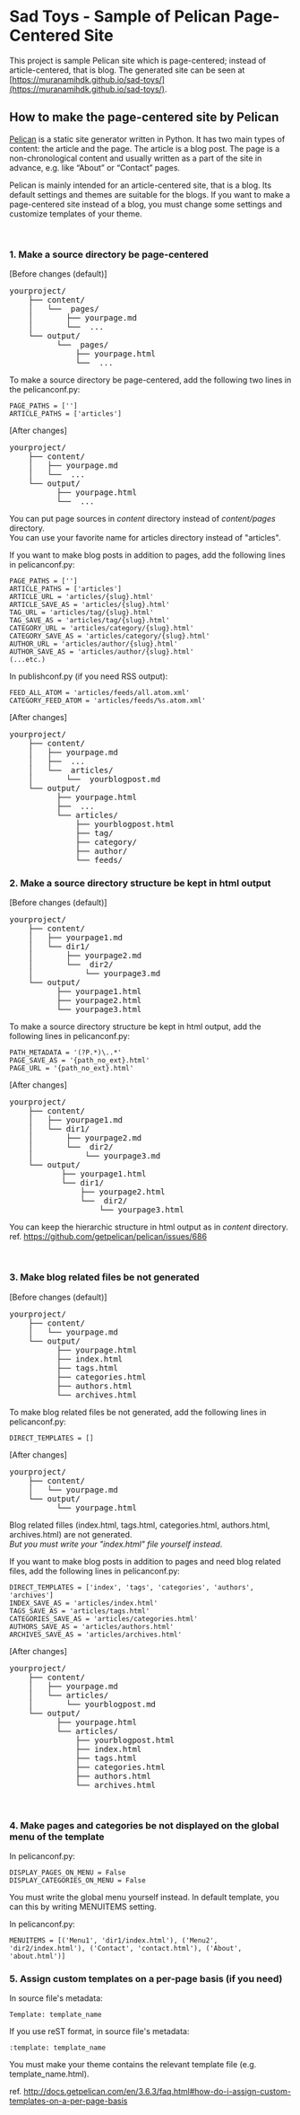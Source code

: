 # Sad Toys - Sample of Pelican Page-Centered Site
This project is sample Pelican site which is page-centered; instead of article-centered, that is blog.
The generated site can be seen at [https://muranamihdk.github.io/sad-toys/](https://muranamihdk.github.io/sad-toys/).

## How to make the page-centered site by Pelican
<p><a href="http://docs.getpelican.com/">Pelican</a> is a static site generator written in Python. It has two main types of content: the article and the page. The article is a blog post. The page is a non-chronological content and usually written as a part of the site in advance, e.g. like “About” or “Contact” pages.</p>
<p>Pelican is mainly intended for an article-centered site, that is a blog. Its default settings and themes are suitable for the blogs. If you want to make a page-centered site instead of a blog, you must change some settings and customize templates of your theme.</p>
<p> </p>
<h3>1. Make a source directory be page-centered</h3>
<p>[Before changes (default)]</p>
<pre>yourproject/
    ├── content/
    │   └──  pages/
    │       ├── yourpage.md
    │       └──  ...
    └── output/
          └──  pages/
              ├── yourpage.html
              └──  ...</pre>
<p>To make a source directory be page-centered, add the following two lines in the pelicanconf.py:</p>
<pre><code class="python">PAGE_PATHS = ['']
ARTICLE_PATHS = ['articles']
</code></pre>
<p>[After changes]</p>
<pre>yourproject/
    ├── content/
    │   ├── yourpage.md
    │   └──  ...
    └── output/
          ├── yourpage.html
          └──  ...</pre>
<p>You can put page sources in <i>content</i> directory instead of <i>content/pages</i> directory.<br />You can use your favorite name for articles directory instead of "articles".</p>
<p>If you want to make blog posts in addition to pages, add the following lines in pelicanconf.py:</p>
<pre><code class="python">PAGE_PATHS = ['']
ARTICLE_PATHS = ['articles']
ARTICLE_URL = 'articles/{slug}.html'
ARTICLE_SAVE_AS = 'articles/{slug}.html'
TAG_URL = 'articles/tag/{slug}.html'
TAG_SAVE_AS = 'articles/tag/{slug}.html'
CATEGORY_URL = 'articles/category/{slug}.html'
CATEGORY_SAVE_AS = 'articles/category/{slug}.html'
AUTHOR_URL = 'articles/author/{slug}.html'
AUTHOR_SAVE_AS = 'articles/author/{slug}.html'
(...etc.)
</code></pre>
<p>In publishconf.py (if you need RSS output):</p>
<pre><code class="python">FEED_ALL_ATOM = 'articles/feeds/all.atom.xml'
CATEGORY_FEED_ATOM = 'articles/feeds/%s.atom.xml'
</code></pre>
<p>[After changes]</p>
<pre>yourproject/
    ├── content/
    │   ├── yourpage.md
    │   ├──  ...
    │   └──  articles/
    │       └──  yourblogpost.md
    └── output/
          ├── yourpage.html
          ├──  ...
          └── articles/
              ├── yourblogpost.html
              ├── tag/
              ├── category/
              ├── author/
              └── feeds/</pre>
<h3>2. Make a source directory structure be kept in html output</h3>
<p>[Before changes (default)]</p>
<pre>yourproject/
    ├── content/
    │   ├── yourpage1.md
    │   └── dir1/
    │       ├── yourpage2.md
    │       └──  dir2/
    │           └── yourpage3.md
    └── output/
          ├── yourpage1.html
          ├── yourpage2.html
          └── yourpage3.html</pre>
<p>To make a source directory structure be kept in html output, add the following lines in pelicanconf.py:</p>
<pre><code class="python">PATH_METADATA = '(?P.*)\..*'
PAGE_SAVE_AS = '{path_no_ext}.html'
PAGE_URL = '{path_no_ext}.html'
</code></pre>
<p>[After changes]</p>
<pre>yourproject/
    ├── content/
    │   ├── yourpage1.md
    │   └── dir1/
    │       ├── yourpage2.md
    │       └──  dir2/
    │           └── yourpage3.md
    └── output/
           ├── yourpage1.html
           └── dir1/
               ├── yourpage2.html
               └──  dir2/
                   └── yourpage3.html</pre>
<p>You can keep the hierarchic structure in html output as in <i>content</i> directory.<br />ref. <a href="https://github.com/getpelican/pelican/issues/686">https://github.com/getpelican/pelican/issues/686</a></p>
<p> </p>
<h3>3. Make blog related files be not generated</h3>
<p>[Before changes (default)]</p>
<pre>yourproject/
    ├── content/
    │   └── yourpage.md
    └── output/
          ├── yourpage.html
          ├── index.html
          ├── tags.html
          ├── categories.html
          ├── authors.html
          └── archives.html</pre>
<p>To make blog related files be not generated, add the following lines in pelicanconf.py:</p>
<pre><code class="python">DIRECT_TEMPLATES = []
</code></pre>
<p>[After changes]</p>
<pre>yourproject/
    ├── content/
    │   └── yourpage.md
    └── output/
          └── yourpage.html</pre>
<p>Blog related filles (index.html, tags.html, categories.html, authors.html, archives.html) are not generated.<br /><em>But you must write your "index.html" file yourself instead</em>.</p>
<p>If you want to make blog posts in addition to pages and need blog related files, add the following lines in pelicanconf.py:</p>
<pre><code class="python">DIRECT_TEMPLATES = ['index', 'tags', 'categories', 'authors', 'archives']
INDEX_SAVE_AS = 'articles/index.html'
TAGS_SAVE_AS = 'articles/tags.html'
CATEGORIES_SAVE_AS = 'articles/categories.html'
AUTHORS_SAVE_AS = 'articles/authors.html'
ARCHIVES_SAVE_AS = 'articles/archives.html'
</code></pre>
<p>[After changes]</p>
<pre>yourproject/
    ├── content/
    │   ├── yourpage.md
    │   └── articles/
    │       └── yourblogpost.md
    └── output/
          ├── yourpage.html
          └── articles/
              ├── yourblogpost.html
              ├── index.html
              ├── tags.html
              ├── categories.html
              ├── authors.html
              └── archives.html</pre>
<p> </p>
<h3>4. Make pages and categories be not displayed on the global menu of the template</h3>
<p>In pelicanconf.py:</p>
<pre><code class="python">DISPLAY_PAGES_ON_MENU = False
DISPLAY_CATEGORIES_ON_MENU = False
</code></pre>
<p>You must write the global menu yourself instead. In default template, you can this by writing MENUITEMS setting.</p>
<p>In pelicanconf.py:</p>
<pre><code class="python">MENUITEMS = [('Menu1', 'dir1/index.html'), ('Menu2', 'dir2/index.html'), ('Contact', 'contact.html'), ('About', 'about.html')]
</code></pre>
<h3>5. Assign custom templates on a per-page basis (if you need)</h3>
<p>In source file's metadata:</p>
<pre><code class="python">Template: template_name
</code></pre>
<p>If you use reST format, in source file's metadata:</p>
<pre><code class="python">:template: template_name
</code></pre>
<p>You must make your theme contains the relevant template file (e.g. template_name.html).</p>
<p>ref. <a href="http://docs.getpelican.com/en/3.6.3/faq.html#how-do-i-assign-custom-templates-on-a-per-page-basis">http://docs.getpelican.com/en/3.6.3/faq.html#how-do-i-assign-custom-templates-on-a-per-page-basis</a></p>
